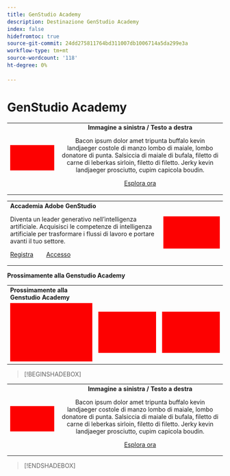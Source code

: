 ```yaml
---
title: GenStudio Academy
description: Destinazione GenStudio Academy
index: false
hidefromtoc: true
source-git-commit: 24dd275811764bd311007db1006714a5da299e3a
workflow-type: tm+mt
source-wordcount: '118'
ht-degree: 0%

---
```


# GenStudio Academy


<table>
 <tr style= "border: 0;">
  <td><img src="./assets/medium.png"></td>
  <td align="center"> <strong>Immagine a sinistra / Testo a destra</strong><p> Bacon ipsum dolor amet tripunta buffalo kevin landjaeger costole di manzo lombo di maiale, lombo donatore di punta. Salsiccia di maiale di bufala, filetto di carne di leberkas sirloin, filetto di filetto. Jerky kevin landjaeger prosciutto, cupim capicola boudin. <p><a href="https://business.adobe.com/products/genstudio.htmlL" rel="noreferrer" target="_blank" class="spectrum-Button spectrum-Button--fill spectrum-Button--accent spectrum-Button--sizeM"><span class="spectrum-Button-label has-no-wrap">Esplora ora</span></a></td>
 </tr>
</table>

<table>
 <tr style= "border: 0;">
  <td> <strong>Accademia Adobe GenStudio</strong><p> Diventa un leader generativo nell’intelligenza artificiale. Acquisisci le competenze di intelligenza artificiale per trasformare i flussi di lavoro e portare avanti il tuo settore. <p><a href="https://business.adobe.com/products/genstudio.htmlL" rel="noreferrer" target="_blank" class="spectrum-Button spectrum-Button--fill spectrum-Button--accent spectrum-Button--sizeM"><span class="spectrum-Button-label has-no-wrap">Registra</span></a>          <a href="https://business.adobe.com/products/genstudio.htmlL" rel="noreferrer" target="_blank" class="spectrum-Button spectrum-Button--fill spectrum-Button--accent spectrum-Button--sizeM"><span class="spectrum-Button-label has-no-wrap">Accesso</span></a></td>
  <td><img src="./assets/medium.png"></td>
 </tr>
</table>

**Prossimamente alla Genstudio Academy**
<table>
 <tr style= "border: 0;colspan: 2;">
  <td> <strong>Prossimamente alla Genstudio Academy</strong></td>
 </tr> 
 <tr> 
    <td align="left"><img src="./assets/small.png"></td>
    <td align="center"><img src="./assets/small.png"></td>
    <td align="right"><img src="./assets/small.png"></td>
 </tr>
</table>

>[!BEGINSHADEBOX]

<table>
 <tr style= "border: 0;">
  <td><img src="./assets/medium.png"></td>
  <td align="center"> <strong>Immagine a sinistra / Testo a destra</strong><p> Bacon ipsum dolor amet tripunta buffalo kevin landjaeger costole di manzo lombo di maiale, lombo donatore di punta. Salsiccia di maiale di bufala, filetto di carne di leberkas sirloin, filetto di filetto. Jerky kevin landjaeger prosciutto, cupim capicola boudin. <p><a href="https://business.adobe.com/products/genstudio.htmlL" rel="noreferrer" target="_blank" class="spectrum-Button spectrum-Button--fill spectrum-Button--accent spectrum-Button--sizeM"><span class="spectrum-Button-label has-no-wrap">Esplora ora</span></a></td>
 </tr>
</table>

>[!ENDSHADEBOX]